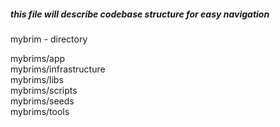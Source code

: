 ##### this file will describe codebase structure for easy navigation   

mybrim - directory

mybrims/app  
mybrims/infrastructure  
mybrims/libs  
mybrims/scripts  
mybrims/seeds  
mybrims/tools  
